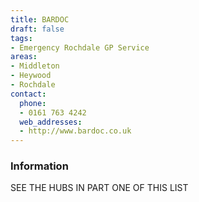 ```yaml
---
title: BARDOC
draft: false
tags:
- Emergency Rochdale GP Service
areas:
- Middleton
- Heywood
- Rochdale
contact:
  phone:
  - 0161 763 4242
  web_addresses:
  - http://www.bardoc.co.uk
---
```


### Information
SEE THE HUBS IN PART ONE OF THIS LIST


